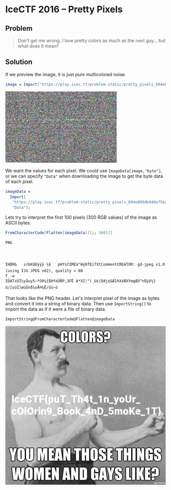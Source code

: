 # IceCTF 2016 – Pretty Pixels

## Problem

>Don't get me wrong, I love pretty colors as much as the next guy... but what does it mean?

## Solution

If we preview the image, it is just pure multicolored noise.

```mathematica
image = Import["https://play.icec.tf/problem-static/pretty_pixels_604e889db44de75ea4541a23e344b80eb315f0faf4136abc6d40e1fff8802c9f.png"]
```

![pretty pixels](pretty_pixels_604e889db44de75ea4541a23e344b80eb315f0faf4136abc6d40e1fff8802c9f.png)

We want the values for each pixel. We could use `ImageData[image,"byte"]`, or we can specify `"Data"` when downloading the image to get the byte data of each pixel.

```mathematica
imageData =
  Import[
   "https://play.icec.tf/problem-static/pretty_pixels_604e889db44de75ea4541a23e344b80eb315f0faf4136abc6d40e1fff8802c9f.png",
   "Data"];
```

Lets try to interpret the first 100 pixels (300 RGB values) of the image as ASCII bytes.


```mathematica
FromCharacterCode[Flatten[imageData][[;; 300]]]
```

```
PNG



IHDR&	s(bKGDÿÿÿ ½§	pHYstIMEà"Wÿ0fEiTXtCommentCREATOR: gd-jpeg v1.0 (using IJG JPEG v62), quality = 80
f_-w IDATxÚÌ½yåuy5~ºûÞ¾{ßÞféÙÑP,3FË Á*XI¦"(¸U¢|Q4j¢&Æ1hX¢BXYmgÆÙ^nßýö½}û/ïùüÎ}æùÜnß¼oÅ®¾Ë/ûù~ó
```

That looks like the PNG header. Let's interpret pixel of the image as bytes and convert it into a string of binary data. Then use `ImportString[]` to import the data as if it were a file of binary data.

```mathematica
ImportString@FromCharacterCode@Flatten@imageData
```

![flag](flag.png)
